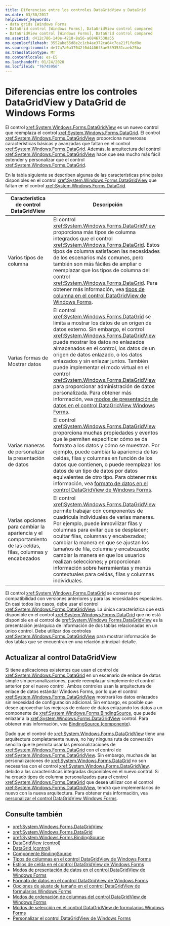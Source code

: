 ```yaml
---
title: Diferencias entre los controles DataGridView y DataGrid
ms.date: 03/30/2017
helpviewer_keywords:
- data grids [Windows Forms
- DataGrid control [Windows Forms], DataGridView control compared
- DataGridView control [Windows Forms], DataGrid control compared
ms.assetid: d412c786-140e-4210-8a56-a68467530a55
ms.openlocfilehash: 3552abe55d8e2c1cb4ae372ca64c7ca21f1fed0e
ms.sourcegitcommit: de17a7a0a37042f0d4406f5ae5393531caeb25ba
ms.translationtype: MT
ms.contentlocale: es-ES
ms.lasthandoff: 01/24/2020
ms.locfileid: "76745956"
---
```

# <a name="differences-between-the-windows-forms-datagridview-and-datagrid-controls"></a>Diferencias entre los controles DataGridView y DataGrid de Windows Forms
El control <xref:System.Windows.Forms.DataGridView> es un nuevo control que reemplaza el control <xref:System.Windows.Forms.DataGrid>. El control <xref:System.Windows.Forms.DataGridView> proporciona numerosas características básicas y avanzadas que faltan en el control <xref:System.Windows.Forms.DataGrid>. Además, la arquitectura del control <xref:System.Windows.Forms.DataGridView> hace que sea mucho más fácil extender y personalizar que el control <xref:System.Windows.Forms.DataGrid>.  
  
 En la tabla siguiente se describen algunas de las características principales disponibles en el control <xref:System.Windows.Forms.DataGridView> que faltan en el control <xref:System.Windows.Forms.DataGrid>.  
  
|Característica de control DataGridView|Descripción|  
|----------------------------------|-----------------|  
|Varios tipos de columna|El control <xref:System.Windows.Forms.DataGridView> proporciona más tipos de columna integrados que el control <xref:System.Windows.Forms.DataGrid>. Estos tipos de columna satisfacen las necesidades de los escenarios más comunes, pero también son más fáciles de ampliar o reemplazar que los tipos de columna del control <xref:System.Windows.Forms.DataGrid>. Para obtener más información, vea [tipos de columna en el control DataGridView de Windows Forms](column-types-in-the-windows-forms-datagridview-control.md).|  
|Varias formas de Mostrar datos|El control <xref:System.Windows.Forms.DataGrid> se limita a mostrar los datos de un origen de datos externo. Sin embargo, el control <xref:System.Windows.Forms.DataGridView> puede mostrar los datos no enlazados almacenados en el control, los datos de un origen de datos enlazado, o los datos enlazados y sin enlazar juntos. También puede implementar el modo virtual en el control <xref:System.Windows.Forms.DataGridView> para proporcionar administración de datos personalizada. Para obtener más información, vea [modos de presentación de datos en el control DataGridView Windows Forms](data-display-modes-in-the-windows-forms-datagridview-control.md).|  
|Varias maneras de personalizar la presentación de datos|El control <xref:System.Windows.Forms.DataGridView> proporciona muchas propiedades y eventos que le permiten especificar cómo se da formato a los datos y cómo se muestran. Por ejemplo, puede cambiar la apariencia de las celdas, filas y columnas en función de los datos que contienen, o puede reemplazar los datos de un tipo de datos por datos equivalentes de otro tipo. Para obtener más información, vea [formato de datos en el control DataGridView de Windows Forms](data-formatting-in-the-windows-forms-datagridview-control.md).|  
|Varias opciones para cambiar la apariencia y el comportamiento de las celdas, filas, columnas y encabezados|El control <xref:System.Windows.Forms.DataGridView> permite trabajar con componentes de cuadrícula individuales de varias maneras. Por ejemplo, puede inmovilizar filas y columnas para evitar que se desplacen; ocultar filas, columnas y encabezados; cambiar la manera en que se ajustan los tamaños de fila, columna y encabezado; cambiar la manera en que los usuarios realizan selecciones; y proporcionan información sobre herramientas y menús contextuales para celdas, filas y columnas individuales.|  
  
 El control <xref:System.Windows.Forms.DataGrid> se conserva por compatibilidad con versiones anteriores y para las necesidades especiales. En casi todos los casos, debe usar el control <xref:System.Windows.Forms.DataGridView>. La única característica que está disponible en el control <xref:System.Windows.Forms.DataGrid> que no está disponible en el control de <xref:System.Windows.Forms.DataGridView> es la presentación jerárquica de información de dos tablas relacionadas en un único control. Debe utilizar dos controles <xref:System.Windows.Forms.DataGridView> para mostrar información de dos tablas que se encuentran en una relación principal-detalle.  
  
## <a name="upgrading-to-the-datagridview-control"></a>Actualizar al control DataGridView  
 Si tiene aplicaciones existentes que usan el control de <xref:System.Windows.Forms.DataGrid> en un escenario de enlace de datos simple sin personalizaciones, puede reemplazar simplemente el control anterior por el nuevo control. Ambos controles usan la arquitectura de enlace de datos estándar Windows Forms, por lo que el control <xref:System.Windows.Forms.DataGridView> mostrará los datos enlazados sin necesidad de configuración adicional. Sin embargo, es posible que desee aprovechar las mejoras de enlace de datos enlazando los datos a un componente de <xref:System.Windows.Forms.BindingSource>, que puede enlazar a la <xref:System.Windows.Forms.DataGridView> control. Para obtener más información, vea [BindingSource (componente](bindingsource-component.md)).  
  
 Dado que el control de <xref:System.Windows.Forms.DataGridView> tiene una arquitectura completamente nueva, no hay ninguna ruta de conversión sencilla que le permita usar las personalizaciones de <xref:System.Windows.Forms.DataGrid> con el control de <xref:System.Windows.Forms.DataGridView>. Sin embargo, muchas de las personalizaciones de <xref:System.Windows.Forms.DataGrid> no son necesarias con el control <xref:System.Windows.Forms.DataGridView>, debido a las características integradas disponibles en el nuevo control. Si ha creado tipos de columna personalizados para el control <xref:System.Windows.Forms.DataGrid> que desea utilizar con el control <xref:System.Windows.Forms.DataGridView>, tendrá que implementarlos de nuevo con la nueva arquitectura. Para obtener más información, vea [personalizar el control DataGridView Windows Forms](customizing-the-windows-forms-datagridview-control.md).  
  
## <a name="see-also"></a>Consulte también

- <xref:System.Windows.Forms.DataGridView>
- <xref:System.Windows.Forms.DataGrid>
- <xref:System.Windows.Forms.BindingSource>
- [DataGridView (control)](datagridview-control-windows-forms.md)
- [DataGrid (control)](datagrid-control-windows-forms.md)
- [Componente BindingSource](bindingsource-component.md)
- [Tipos de columnas en el control DataGridView de Windows Forms](column-types-in-the-windows-forms-datagridview-control.md)
- [Estilos de celda en el control DataGridView de Windows Forms](cell-styles-in-the-windows-forms-datagridview-control.md)
- [Modos de presentación de datos en el control DataGridView de Windows Forms](data-display-modes-in-the-windows-forms-datagridview-control.md)
- [Formato de datos en el control DataGridView de Windows Forms](data-formatting-in-the-windows-forms-datagridview-control.md)
- [Opciones de ajuste de tamaño en el control DataGridView de formularios Windows Forms](sizing-options-in-the-windows-forms-datagridview-control.md)
- [Modos de ordenación de columnas del control DataGridView de Windows Forms](column-sort-modes-in-the-windows-forms-datagridview-control.md)
- [Modos de selección en el control DataGridView de formularios Windows Forms](selection-modes-in-the-windows-forms-datagridview-control.md)
- [Personalizar el control DataGridView de Windows Forms](customizing-the-windows-forms-datagridview-control.md)
